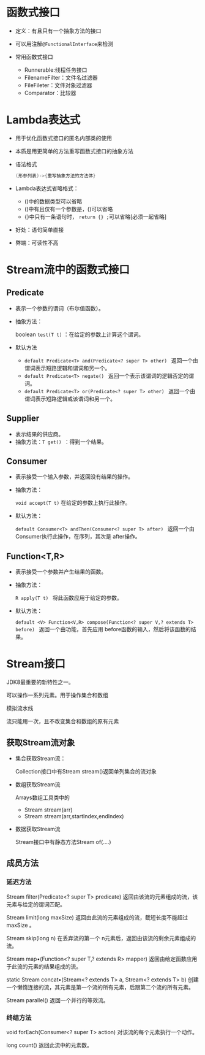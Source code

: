 # 函数式接口

* 定义：有且只有一个抽象方法的接口
* 可以用注解`@FunctionalInterface`来检测

* 常用函数式接口
    * Runnerable:线程任务接口
    * FilenameFilter：文件名过滤器
    * FileFileter：文件对象过滤器
    * Comparator：比较器



# Lambda表达式

* 用于优化函数式接口的匿名内部类的使用

* 本质是用更简单的方法重写函数式接口的抽象方法

* 语法格式

    ~~~java
    (形参列表)->{重写抽象方法的方法体}
    ~~~

    

* Lambda表达式省略格式：
    * ()中的数据类型可以省略
    * ()中有且仅有一个参数是，()可以省略
    * {}中只有一条语句时， `return {} ;`可以省略[必须一起省略]

* 好处：语句简单直接
* 弊端：可读性不高



# Stream流中的函数式接口

## Predicate

* 表示一个参数的谓词（布尔值函数）。 

* 抽象方法：

    boolean `test(T t)`  ：在给定的参数上计算这个谓词。 
    
* 默认方法

    * `default Predicate<T> and(Predicate<? super T> other) `
        返回一个由谓词表示短路逻辑和谓词和另一个。  
    * `default Predicate<T> negate() `
        返回一个表示该谓词的逻辑否定的谓词。  
    * `default Predicate<T> or(Predicate<? super T> other) `
        返回一个由谓词表示短路逻辑或该谓词和另一个。  



## Supplier

* 表示结果的供应商。 
* 抽象方法：`T get() `：得到一个结果。 

## Consumer

* 表示接受一个输入参数，并返回没有结果的操作。

* 抽象方法：

    `void accept(T t)`  在给定的参数上执行此操作。

* 默认方法：  

    `default Consumer<T> andThen(Consumer<? super T> after) `
    返回一个由 Consumer执行此操作，在序列，其次是 after操作。  

## Function<T,R>

* 表示接受一个参数并产生结果的函数。 

* 抽象方法：

    `R apply(T t) ` 将此函数应用于给定的参数。  

* 默认方法：

    `default <V> Function<V,R> compose(Function<? super V,? extends T> before) `
    返回一个由功能，首先应用 before函数的输入，然后将该函数的结果。  



# Stream接口

JDK8最重要的新特性之一。

可以操作一系列元素。用于操作集合和数组

模拟流水线

流只能用一次，且不改变集合和数组的原有元素



## 获取Stream流对象

* 集合获取Stream流：

    Collection接口中有Stream stream()返回单列集合的流对象

* 数组获取Stream流

    Arrays数组工具类中的

    * Stream stream(arr)
    * Stream stream(arr,startIndex,endIndex)

* 数据获取Stream流

    Stream接口中有静态方法Stream of(....)



## 成员方法



### 延迟方法

Stream<T> filter(Predicate<? super T> predicate) 
返回由该流的元素组成的流，该元素与给定的谓词匹配。  

Stream<T> limit(long maxSize) 返回由此流的元素组成的流，截短长度不能超过 maxSize 。

Stream<T> skip(long n) 在丢弃流的第一个 n元素后，返回由该流的剩余元素组成的流。 

<R> Stream<R> map•(Function<? super T,? extends R> mapper) 返回由给定函数应用于此流的元素的结果组成的流。 

static <T> Stream<T> concat•(Stream<? extends T> a, Stream<? extends T> b) 创建一个懒惰连接的流，其元素是第一个流的所有元素，后跟第二个流的所有元素。  

Stream<T> parallel() 
返回一个并行的等效流。 

### 终结方法

void forEach(Consumer<? super T> action) 
对该流的每个元素执行一个动作。  

long count() 返回此流中的元素数。  
